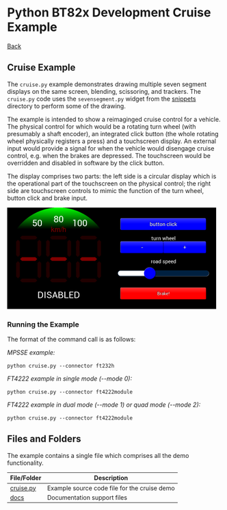 # Python BT82x Development Cruise Example

[Back](../README.md)

## Cruise Example

The `cruise.py` example demonstrates drawing multiple seven segment displays on the same screen, blending, scissoring, and trackers. The `cruise.py` code uses the `sevensegment.py` widget from the [snippets](../snippets) directory to perform some of the drawing. 

The example is intended to show a reimaginged cruise control for a vehicle. The physical control for which would be a rotating turn wheel (with presumably a shaft encoder), an integrated click button (the whole rotating wheel physically registers a press) and a touchscreen display. An external input would provide a signal for when the vehicle would disengage cruise control, e.g. when the brakes are depressed. The touchscreen would be overridden and disabled in software by the click button.

The display comprises two parts: the left side is a circular display which is the operational part of the touchscreen on the physical control; the right side are touchscreen controls to mimic the function of the turn wheel, button click and brake input.

![Cruise Example](docs/cruise.png)

### Running the Example

The format of the command call is as follows:

_MPSSE example:_
```
python cruise.py --connector ft232h 
```

_FT4222 example in single mode (--mode 0):_

```
python cruise.py --connector ft4222module 

```

_FT4222 example in dual mode (--mode 1) or quad mode (--mode 2):_

```
python cruise.py --connector ft4222module 

```

## Files and Folders

The example contains a single file which comprises all the demo functionality.

| File/Folder | Description |
| --- | --- |
| [cruise.py](cruise.py) | Example source code file for the cruise demo |
| [docs](docs) | Documentation support files |
